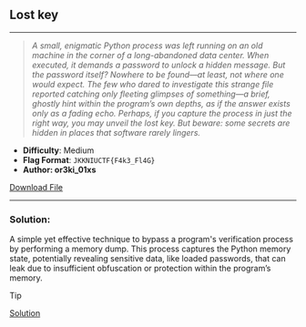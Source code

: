 ## Lost key
---
> *A small, enigmatic Python process was left running on an old machine in the corner of a long-abandoned data center. When executed, it demands a password to unlock a hidden message. But the password itself? Nowhere to be found—at least, not where one would expect.
> The few who dared to investigate this strange file reported catching only fleeting glimpses of something—a brief, ghostly hint within the program’s own depths, as if the answer exists only as a fading echo.
> Perhaps, if you capture the process in just the right way, you may unveil the lost key. But beware: some secrets are hidden in places that software rarely lingers.*
>
- **Difficulty**: Medium
- **Flag Format**: `JKKNIUCTF{F4k3_Fl4G}`
- **Author: or3ki_01xs** 

[Download File](https://drive.google.com/file/d/1tsWnYucdRo8TmGzXkUViuPPZEm_42l6V/view?usp=sharing)

---

### Solution:
A simple yet effective technique to bypass a program's verification process by performing a memory dump. This process captures the Python memory state, potentially revealing sensitive data, like loaded passwords, that can leak due to insufficient obfuscation or protection within the program’s memory. 
> [!TIP]
> [Solution](solution.md)
